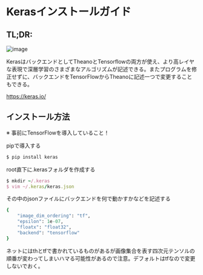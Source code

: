 # Kerasインストールガイド

## TL;DR:

![image](https://user-images.githubusercontent.com/28590220/29164851-e2f0af74-7dfb-11e7-8121-f646712c529a.png)

KerasはバックエンドとしてTheanoとTensorflowの両方が使え、より高レイヤな表現で深層学習のさまざまなアルゴリズムが記述できる。またプログラムを修正せずに、バックエンドをTensorFlowからTheanoに記述一つで変更することもできる。

https://keras.io/

## インストール方法

※ 事前にTensorFlowを導入していること！

pipで導入する

```rb
$ pip install keras
```

root直下に.kerasフォルダを作成する

```rb
$ mkdir ~/.keras
$ vim ~/.keras/keras.json
```

その中のjsonファイルにバックエンドを何で動かすかなどを記述する

```rb
{
    "image_dim_ordering": "tf",
    "epsilon": 1e-07,
    "floatx": "float32",
    "backend": "tensorflow"
}

```

ネットにはthとtfで書かれているものがあるが画像集合を表す四次元テンソルの順番が変わってしまいハマる可能性があるので注意。デフォルトはtfなので変更しないでおく。

